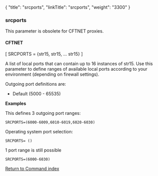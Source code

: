{
    "title": "srcports",
    "linkTitle": "srcports",
    "weight": "3300"
}<span id="srcports"></span>

### srcports

This parameter is obsolete for CFTNET proxies.

#### CFTNET

[ SRCPORTS = {str15, str15, ... str15} ]

A list of local ports that can contain up to 16 instances of str15. Use this parameter to define ranges of available local ports according to your environment (depending on firewall settings).

Outgoing port definitions are:

- Default (5000 - 65535)

****Examples****

This defines
3 outgoing port ranges:

```
SRCPORTS=(6000-6009,6010-6019,6020-6030)
```

Operating system port selection:
  

```
SRCPORTS= ()
```

1 port range
is still possible

```
SRCPORTS=(6000-6030)
```

[Return to Command index](../../)
